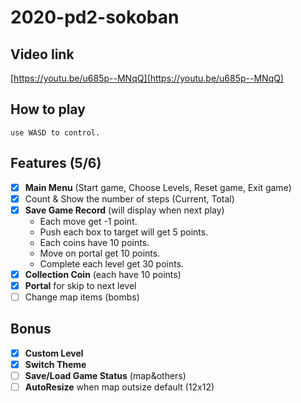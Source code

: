 # 2020-pd2-sokoban
## Video link
[https://youtu.be/u685p--MNqQ](https://youtu.be/u685p--MNqQ)
## How to play
    use WASD to control.
## Features (5/6)
- [x] **Main Menu** (Start game, Choose Levels, Reset game, Exit game)
- [x] Count & Show the number of steps (Current, Total)
- [x] **Save Game Record** (will display when next play)<br>
    - Each move get -1 point.
    - Push each box to target will get 5 points.
    - Each coins have 10 points.
    - Move on portal get 10 points.
    - Complete each level get 30 points.
- [x] **Collection Coin** (each have 10 points)
- [x] **Portal** for skip to next level
- [ ] Change map items (bombs)

## Bonus
- [x] **Custom Level**
- [x] **Switch Theme**
- [ ] **Save/Load Game Status** (map&others)
- [ ] **AutoResize** when map outsize default (12x12)
